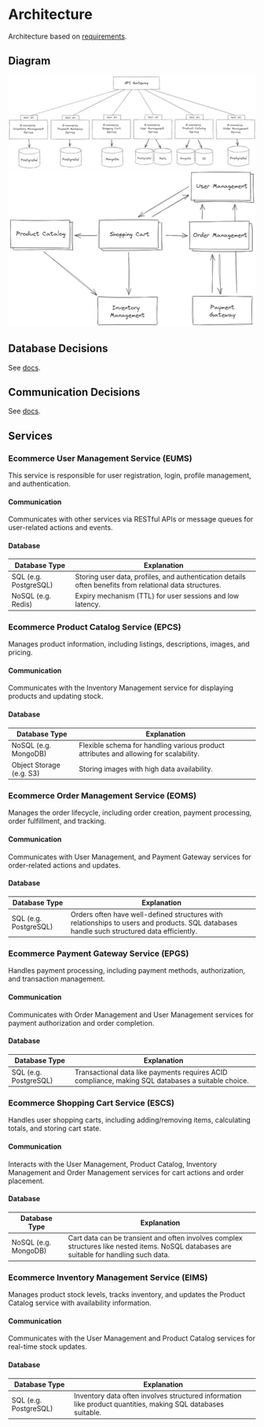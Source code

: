 # Architecture
Architecture based on [requirements](./Requirements.md).

## Diagram

![microservice diagram](./diagram/microservices.png)
![service interactions diagram](./diagram/service-interactions.png)

## Database Decisions
See [docs](./Database.md).

## Communication Decisions
See [docs](./Communication.md).

## Services

### Ecommerce User Management Service (EUMS)
This service is responsible for user registration, login, profile management, and authentication.

#### Communication
Communicates with other services via RESTful APIs or message queues for user-related actions and events.

#### Database 

| Database Type         | Explanation                                                                                             |
|-----------------------|---------------------------------------------------------------------------------------------------------|
| SQL (e.g. PostgreSQL) | Storing user data, profiles, and authentication details often benefits from relational data structures. |
| NoSQL (e.g. Redis)    | Expiry mechanism (TTL) for user sessions and low latency.                                               |


### Ecommerce Product Catalog Service (EPCS)
Manages product information, including listings, descriptions, images, and pricing.

#### Communication
Communicates with the Inventory Management service for displaying products and updating stock.

#### Database

| Database Type            | Explanation                                                                           |
|--------------------------|---------------------------------------------------------------------------------------|
| NoSQL (e.g. MongoDB)     | Flexible schema for handling various product attributes and allowing for scalability. |
| Object Storage (e.g. S3) | Storing images with high data availability.                                           |


### Ecommerce Order Management Service (EOMS)
Manages the order lifecycle, including order creation, payment processing, order fulfillment, and tracking.

#### Communication
Communicates with User Management, and Payment Gateway services for order-related actions and updates.

#### Database

| Database Type         | Explanation                                                                                                                                |
|-----------------------|--------------------------------------------------------------------------------------------------------------------------------------------|
| SQL (e.g. PostgreSQL) | Orders often have well-defined structures with relationships to users and products. SQL databases handle such structured data efficiently. |


### Ecommerce Payment Gateway Service (EPGS)
Handles payment processing, including payment methods, authorization, and transaction management.

#### Communication
Communicates with Order Management and User Management services for payment authorization and order completion.

#### Database

| Database Type         | Explanation                                                                                        |
|-----------------------|----------------------------------------------------------------------------------------------------|
| SQL (e.g. PostgreSQL) | Transactional data like payments requires ACID compliance, making SQL databases a suitable choice. |


### Ecommerce Shopping Cart Service (ESCS)
Handles user shopping carts, including adding/removing items, calculating totals, and storing cart state.

#### Communication
Interacts with the User Management, Product Catalog, Inventory Management and Order Management services for cart actions and order placement.

#### Database

| Database Type        | Explanation                                                                                                                              |
|----------------------|------------------------------------------------------------------------------------------------------------------------------------------|
| NoSQL (e.g. MongoDB) | Cart data can be transient and often involves complex structures like nested items. NoSQL databases are suitable for handling such data. |


### Ecommerce Inventory Management Service (EIMS)
Manages product stock levels, tracks inventory, and updates the Product Catalog service with availability information.

#### Communication
Communicates with the User Management and Product Catalog services for real-time stock updates.

#### Database

| Database Type         | Explanation                                                                                                  |
|-----------------------|--------------------------------------------------------------------------------------------------------------|
| SQL (e.g. PostgreSQL) | Inventory data often involves structured information like product quantities, making SQL databases suitable. |

